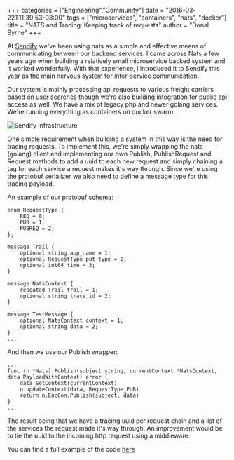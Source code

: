 +++
categories = ["Engineering","Community"]
date = "2016-03-22T11:39:53-08:00"
tags = ["microservices", "containers", "nats", "docker"]
title = "NATS and Tracing: Keeping track of requests"
author = "Donal Byrne"
+++

At [Sendify](https://www.sendify.se) we've been using nats as a simple and effective means of communicating between our backend services.
I came across Nats a few years ago when building a relatively small microservice backed system and it worked wonderfully.
With that experience, I introduced it to Sendify this year as the main nervous system for inter-service communication.

Our system is mainly processing api requests to various freight carriers based on user searches though we're also building integration
for public api access as well. We have a mix of legacy php and newer golang services. We're running everything as containers
on docker swarm.

<img class="img-responsive" alt="Sendify infrastructure" src="/img/blog/nats-tracing.png">

One simple requirement when building a system in this way is the need for tracing requests.
To implement this, we're simply wrapping the nats (golang) client and implementing our own Publish, PublishRequest and
Request methods to add a uuid to each new request and simply chaining a tag for each service a request makes it's way through.
Since we're using the protobuf serializer we also need to define a message type for this tracing payload.

An example of our protobuf schema:

```
enum RequestType {
    REQ = 0;
    PUB = 1;
    PUBREQ = 2;
};

message Trail {
    optional string app_name = 1;
    optional RequestType put_type = 2;
    optional int64 time = 3;
}

message NatsContext {
    repeated Trail trail = 1;
    optional string trace_id = 2;
}

message TestMessage {
    optional NatsContext context = 1;
    optional string data = 2;
}
...
```

And then we use our Publish wrapper:

```
...
func (n *Nats) Publish(subject string, currentContext *NatsContext, data PayloadWithContext) error {
    data.SetContext(currentContext)
    n.updateContext(data, RequestType_PUB)
    return n.EncCon.Publish(subject, data)
}
...
```

The result being that we have a tracing uuid per request chain and a list of the services the request made it's way
through. An improvement would be to tie the uuid to the incoming http request using a middleware.

You can find a full example of the code [here](https://github.com/byrnedo/apibase/blob/master/natsio/)
